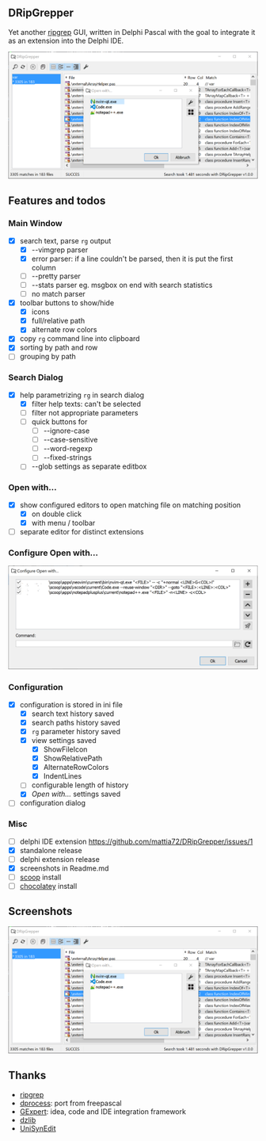 ## DRipGrepper
Yet another [ripgrep](https://github.com/BurntSushi/ripgrep) GUI, written in Delphi Pascal with the goal to integrate it as an extension into the Delphi IDE.

![Screenshot](./screenshots/04-02-2024_10-37-31.png)

## Features and todos

### Main Window
- [x] search text, parse `rg` output
  - [x] --vimgrep parser
  - [x] error parser: if a line couldn't be parsed, then it is put the first column
  - [ ] --pretty parser
  - [ ] --stats parser eg. msgbox on end with search statistics
  - [ ] no match parser
- [x] toolbar buttons to show/hide
  - [x] icons
  - [x] full/relative path
  - [x] alternate row colors
- [x] copy `rg` command line into clipboard
- [x] sorting by path and row
- [ ] grouping by path

### Search Dialog
- [x] help parametrizing `rg` in search dialog
  - [x] filter help texts: can't be selected 
  - [ ] filter not appropriate parameters
  - [ ] quick buttons for
    - [ ] --ignore-case
    - [ ] --case-sensitive
    - [ ] --word-regexp
    - [ ] --fixed-strings
  - [ ] --glob settings as separate editbox

### Open with...
- [x] show configured editors to open matching file on matching position
   - [x] on double click
   - [x] with menu / toolbar
- [ ] separate editor for distinct extensions

### Configure Open with...
![Screenshot](./screenshots/04-02-2024_11-04-47.png)

### Configuration
- [x] configuration is stored in ini file
  - [x] search text history saved
  - [x] search paths history saved
  - [x] `rg` parameter history saved
  - [x] view settings saved
    - [x] ShowFileIcon
    - [x] ShowRelativePath
    - [x] AlternateRowColors
    - [x] IndentLines
  - [ ] configurable length of history 
  - [x] *Open with...* settings saved
- [ ] configuration dialog

### Misc
- [ ] delphi IDE extension https://github.com/mattia72/DRipGrepper/issues/1
- [x] standalone release
- [ ] delphi extension release
- [x] screenshots in Readme.md
- [ ] [scoop](https://scoop.sh) install
- [ ] [chocolatey](https://chocolatey.org) install

## Screenshots
![Screenshot](./screenshots/04-02-2024_10-37-31.png)

## Thanks
-  [ripgrep](https://github.com/BurntSushi/ripgrep)
-  [dprocess](https://stackoverflow.com/a/45029879/2923283): port from freepascal
-  [GExpert](https://www.gexperts.org/download): idea, code and IDE integration framework
-  [dzlib](https://sourceforge.net/p/dzlib/code/HEAD/tree)
-  [UniSynEdit](https://sourceforge.net/projects/synedit)
